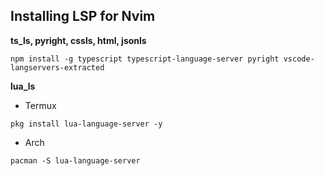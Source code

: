 ## Installing LSP for Nvim
**ts_ls, pyright, cssls, html, jsonls**
```
npm install -g typescript typescript-language-server pyright vscode-langservers-extracted
```

**lua_ls**
- Termux
```
pkg install lua-language-server -y
```
- Arch
```
pacman -S lua-language-server
```
